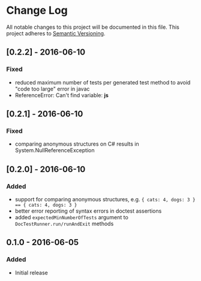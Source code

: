# Change Log
All notable changes to this project will be documented in this file.
This project adheres to [Semantic Versioning](http://semver.org/).

## [0.2.2] - 2016-06-10
### Fixed
- reduced maximum number of tests per generated test method to avoid "code too large" error in javac
- ReferenceError: Can't find variable: __js__

## [0.2.1] - 2016-06-10
### Fixed
- comparing anonymous structures on C# results in System.NullReferenceException

## [0.2.0] - 2016-06-10
### Added
- support for comparing anonymous structures, e.g. `{ cats: 4, dogs: 3 } == { cats: 4, dogs: 3 }`
- better error reporting of syntax errors in doctest assertions
- added `expectedMinNumberOfTests` argument to `DocTestRunner.run/runAndExit` methods

## 0.1.0 - 2016-06-05
### Added
- Initial release
